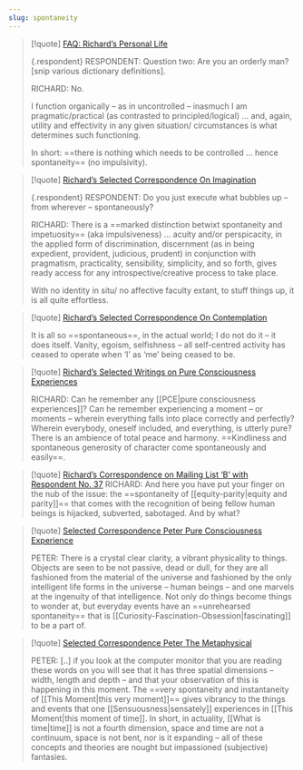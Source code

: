 ```yaml
---
slug: spontaneity
---
```

> [!quote] [FAQ: Richard’s Personal Life](https://actualfreedom.com.au/sundry/frequentquestions/FAQ13a.htm)
> 
> {.respondent}
> RESPONDENT: Question two: Are you an orderly man? [snip various dictionary definitions].
> 
> RICHARD: No.
> 
> I function organically – as in uncontrolled – inasmuch I am pragmatic/practical (as contrasted to principled/logical) ... and, again, utility and effectivity in any given situation/ circumstances is what determines such functioning.
> 
> In short: ==there is nothing which needs to be controlled ... hence spontaneity== (no impulsivity).

> [!quote] [Richard’s Selected Correspondence On Imagination](https://actualfreedom.com.au/richard/selectedcorrespondence/sc-imagination.htm)
> 
> {.respondent}
> RESPONDENT: Do you just execute what bubbles up – from wherever – spontaneously?
> 
> RICHARD: There is a ==marked distinction betwixt spontaneity and impetuosity== (aka impulsiveness) ... acuity and/or perspicacity, in the applied form of discrimination, discernment (as in being expedient, provident, judicious, prudent) in conjunction with pragmatism, practicality, sensibility, simplicity, and so forth, gives ready access for any introspective/creative process to take place.
> 
> With no identity in situ/ no affective faculty extant, to stuff things up, it is all quite effortless.

> [!quote] [Richard’s Selected Correspondence On Contemplation](https://actualfreedom.com.au/richard/selectedcorrespondence/sc-contemplation.htm)
> 
> It is all so ==spontaneous==, in the actual world; I do not do it – it does itself. Vanity, egoism, selfishness – all self-centred activity has ceased to operate when ‘I’ as ‘me’ being ceased to be.

> [!quote] [Richard’s Selected Writings on Pure Consciousness Experiences](https://www.actualfreedom.com.au/richard/selectedwriting/sw-pce.htm)
> 
> RICHARD: Can he remember any [[PCE|pure consciousness experiences]]? Can he remember experiencing a moment – or moments – wherein everything falls into place correctly and perfectly? Wherein everybody, oneself included, and everything, is utterly pure? There is an ambience of total peace and harmony. ==Kindliness and spontaneous generosity of character come spontaneously and easily==.


> [!quote] [Richard’s Correspondence on Mailing List ‘B’ with Respondent No. 37](https://www.actualfreedom.com.au/richard/listbcorrespondence/listb37.htm)
> RICHARD: And here you have put your finger on the nub of the issue: the ==spontaneity of [[equity-parity|equity and parity]]== that comes with the recognition of being fellow human beings is hijacked, subverted, sabotaged. And by what?

> [!quote] [Selected Correspondence Peter Pure Consciousness Experience](https://actualfreedom.com.au/actualism/peter/selected-correspondence/corr-pce2.htm)
> 
> PETER: There is a crystal clear clarity, a vibrant physicality to things. Objects are seen to be not passive, dead or dull, for they are all fashioned from the material of the universe and fashioned by the only intelligent life forms in the universe – human beings – and one marvels at the ingenuity of that intelligence. Not only do things become things to wonder at, but everyday events have an ==unrehearsed spontaneity== that is [[Curiosity-Fascination-Obsession|fascinating]] to be a part of.

> [!quote] [Selected Correspondence Peter The Metaphysical](https://actualfreedom.com.au/actualism/peter/selected-correspondence/corr-metaphysical.htm)
> 
> PETER: [..] if you look at the computer monitor that you are reading these words on you will see that it has three spatial dimensions – width, length and depth – and that your observation of this is happening in this moment. The ==very spontaneity and instantaneity of [[This Moment|this very moment]]== gives vibrancy to the things and events that one [[Sensuousness|sensately]] experiences in [[This Moment|this moment of time]]. In short, in actuality, [[What is time|time]] is not a fourth dimension, space and time are not a continuum, space is not bent, nor is it expanding – all of these concepts and theories are nought but impassioned (subjective) fantasies.